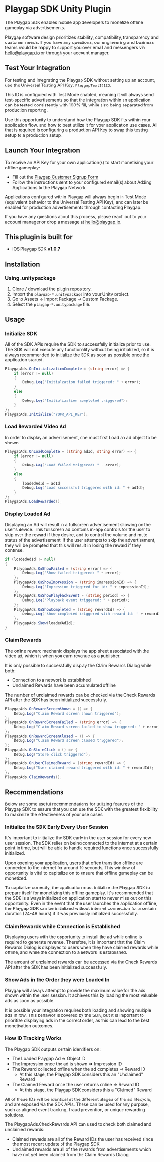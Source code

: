 
# Playgap SDK Unity Plugin

The Playgap SDK enables mobile app developers to monetize offline gameplay via advertisements.

Playgap software design prioritizes stability, compatibility, transparency and customer needs. If you have any questions, our engineering and business teams would be happy to support you over email and messengers via hello@playgap.io or through your account manager.

## Test Your Integration

For testing and integrating the Playgap SDK without setting up an account, use the Universal Testing API Key: `PlaygapTestID123`.

This ID is configured with Test Mode enabled, meaning it will always send test-specific advertisements so that the integration within an application can be tested consistently with 100% fill, while also being separated from production reporting.

Use this opportunity to understand how the Playgap SDK fits within your application flow, and how to best utilize it for your application use cases. All that is required is configuring a production API Key to swap this testing setup to a production setup.

## Launch Your Integration

To receive an API Key for your own application(s) to start monetising your offline gameplay:
- Fill out the [Playgap Customer Signup Form](https://docs.google.com/forms/d/e/1FAIpQLScNPmxlOJrGPYSIyILDt7c2rtjdIBByo3TRsLVJ9z2tjuGeDg/viewform?usp=sf_link)
- Follow the instructions sent to your configured email(s) about Adding Applications to the Playgap Network

Applications configured within Playgap will always begin in Test Mode (equivalent behavior to the Universal Testing API Key), and can later be enabled for production advertisements through contacting Playgap.

If you have any questions about this process, please reach out to your account manager or drop a message at hello@playgap.io.

## This plugin is built for

-   iOS Playgap SDK  **v1.0.7**

## Installation

### Using .unitypackage


1. Clone / download the [plugin repository](https://github.com/playgap/unity-plugin/releases).
2. [Import](https://docs.unity3d.com/Manual/AssetPackages.html) the `playgap-*.unitypackage` into your Unity project.
3. Go to Assets -> Import Package -> Custom Package.
4. Select the `playgap-*.unitypackage` file.

## Usage

### Initialize SDK

All of the SDK APIs require the SDK to successfully initialize prior to use. The SDK will not execute any functionality without being initialized, so it is always recommended to initialize the SDK as soon as possible once the application started.

```csharp
PlaygapAds.OnInitializationComplete = (string error) => {
    if (error != null)
    {
        Debug.Log("Initialzation failed triggered: " + error);
    }
    else
    {
        Debug.Log("Initialization completed triggered");
    }
};
PlaygapAds.Initialize("YOUR_API_KEY");
```

### Load Rewarded Video Ad

In order to display an advertisement, one must first Load an ad object to be shown.

```csharp
PlaygapAds.OnLoadComplete = (string adId, string error) => {
    if (error != null)
    {
        Debug.Log("Load failed triggered: " + error);
    }
    else
    {
        loadedAdId = adId;
        Debug.Log("Load successful triggered with id: " + adId);
    }
};
PlaygapAds.LoadRewarded();
```

### Display Loaded Ad

Displaying an Ad will result in a fullscreen advertisement showing on the user's device. This fullscreen ad contains in-app controls for the user to skip over the reward if they desire, and to control the volume and mute status of the advertisement. If the user attempts to skip the advertisement, they will be prompted that this will result in losing the reward if they continue.

```csharp
if (loadedAdId != null)
{
    PlaygapAds.OnShowFailed = (string error) => {
        Debug.Log("Show failed triggered: " + error);
    };
    PlaygapAds.OnShowImpression = (string impressionId) => {
        Debug.Log("Impression triggered for id: " + impressionId);
    };
    PlaygapAds.OnShowPlaybackEvent = (string period) => {
        Debug.Log("Playback event triggered: " + period);
    };
    PlaygapAds.OnShowCompleted = (string rewardId) => {
        Debug.Log("Show completed triggered with reward id: " + rewardId);
    };
    PlaygapAds.Show(loadedAdId);
}
```

### Claim Rewards

The online reward mechanic displays the app sheet associated with the video ad, which is when you earn revenue as a publisher.

It is only possible to successfully display the Claim Rewards Dialog while both:
- Connection to a network is established
- Unclaimed Rewards have been accumulated offline

The number of unclaimed rewards can be checked via the Check Rewards API after the SDK has been initialized successfully.

```csharp
PlaygapAds.OnRewardScreenShown = () => {
    Debug.Log("Claim Reward screen shown triggered");
};
PlaygapAds.OnRewardScreenFailed = (string error) => {
    Debug.Log("Claim Reward screen failed to show triggered: " + error);
};
PlaygapAds.OnRewardScreenClosed = () => {
    Debug.Log("Claim Reward screen closed triggered");
};
PlaygapAds.OnStoreClick = () => {
    Debug.Log("Store click triggered");
};
PlaygapAds.OnUserClaimedReward = (string rewardId) => {
    Debug.Log("User claimed reward triggered with id: " + rewardId);
};
PlaygapAds.ClaimRewards();
```

## Recommendations

Below are some useful recommendations for utilizing features of the Playgap SDK to ensure that you can use the SDK with the greatest flexibility to maximize the effectiveness of your use cases.

### Initialize the SDK Early Every User Session

It's important to initialize the SDK early in the user session for every new user session. The SDK relies on being connected to the internet at a certain point in time, but will be able to handle required functions once successfully initialized.

Upon opening your application, users that often transition offline are connected to the internet for around 10 seconds. This window of opportunity is vital to capitalize on to ensure that offline gameplay can be monetized.

To capitalize correctly, the application must initialize the Playgap SDK to prepare itself for monetizing this offline gameplay. It's recommended that the SDK is always initialized on application start to never miss out on this opportunity. Even in the event that the user launches the application offline, the Playgap SDK can be initialized without internet connection for a certain duration (24-48 hours) if it was previously initialized successfully.

### Claim Rewards while Connection is Established

Displaying users with the opportunity to install the ad while online is required to generate revenue. Therefore, it is important that the Claim Rewards Dialog is displayed to users when they have claimed rewards while offline, and while the connection to a network is established.

The amount of unclaimed rewards can be accessed via the Check Rewards API after the SDK has been initialized successfully.

### Show Ads in the Order they were Loaded In

Playgap will always attempt to provide the maximum value for the ads shown within the user session. It achieves this by loading the most valuable ads as soon as possible.

It is possible your integration requires both loading and showing multiple ads in row. This behavior is covered by the SDK, but it is important to prioritize displaying ads in the correct order, as this can lead to the best monetisation outcomes.

### How ID Tracking Works

The Playgap SDK outputs certain identifiers on:
- The Loaded Playgap Ad => Object ID
- The Impression once the ad is shown => Impression ID
- The Reward collected offline when the ad completes => Reward ID
    - At this stage, the Playgap SDK considers this an "Unclaimed" Reward
- The Claimed Reward once the user returns online => Reward ID
    - At this stage, the Playgap SDK considers this a "Claimed" Reward

All of these IDs will be identical at the different stages of the ad lifecycle, and are exposed via the SDK APIs. These can be used for any purpose, such as aligned event tracking, fraud prevention, or unique rewarding solutions.

The PlaygapAds.CheckRewards API can used to check both claimed and unclaimed rewards:
- Claimed rewards are all of the Reward IDs the user has received since the most recent update of the Playgap SDK
- Unclaimed rewards are all of the rewards from advertisements which have not yet been claimed from the Claim Rewards Dialog
